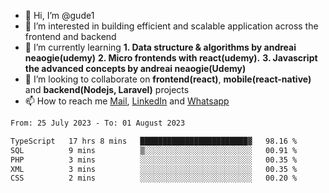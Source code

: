 - 👋 Hi, I’m @gude1
- 👀 I’m interested in building efficient and scalable application across the frontend and backend
- 🌱 I’m currently learning <b>1. Data structure & algorithms by andreai neaogie(udemy)</b> <b>2. Micro frontends with react(udemy).</b>  <b>3. Javascript the advanced concepts by andreai neaogie(Udemy)</b>
- 💞️ I’m looking to collaborate on <b>frontend(react)</b>, <b>mobile(react-native)</b> and <b>backend(Nodejs, Laravel)</b> projects
- 📫 How to reach me <a href="mailto:gideoniyin2021@gmail.com">Mail</a>, <a href="https://www.linkedin.com/in/gideon-owolabi-9b667a232/">LinkedIn</a> and <a href="https://wa.me/2348055377085">Whatsapp</a>

<!---
gude1/gude1 is a ✨ special ✨ repository because its `README.md` (this file) appears on your GitHub profile.
You can click the Preview link to take a look at your changes.
--->

<!--START_SECTION:waka-->

```txt
From: 25 July 2023 - To: 01 August 2023

TypeScript   17 hrs 8 mins   ████████████████████████▓   98.16 %
SQL          9 mins          ▒░░░░░░░░░░░░░░░░░░░░░░░░   00.91 %
PHP          3 mins          ░░░░░░░░░░░░░░░░░░░░░░░░░   00.35 %
XML          3 mins          ░░░░░░░░░░░░░░░░░░░░░░░░░   00.35 %
CSS          2 mins          ░░░░░░░░░░░░░░░░░░░░░░░░░   00.20 %
```

<!--END_SECTION:waka-->
